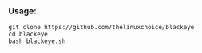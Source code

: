


### Usage:
```
git clone https://github.com/thelinuxchoice/blackeye
cd blackeye
bash blackeye.sh
```


